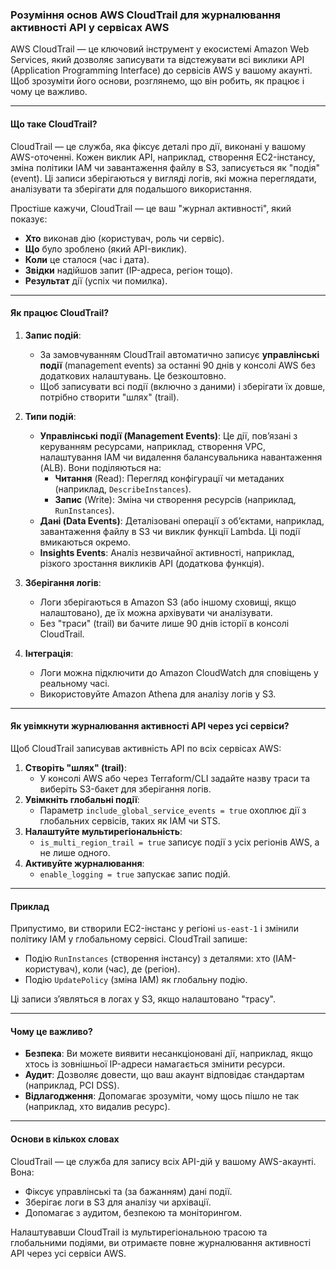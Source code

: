 ### Розуміння основ AWS CloudTrail для журналювання активності API у сервісах AWS

AWS CloudTrail — це ключовий інструмент у екосистемі Amazon Web Services, який дозволяє записувати та відстежувати всі виклики API (Application Programming Interface) до сервісів AWS у вашому акаунті. Щоб зрозуміти його основи, розглянемо, що він робить, як працює і чому це важливо.

---

#### Що таке CloudTrail?

CloudTrail — це служба, яка фіксує деталі про дії, виконані у вашому AWS-оточенні. Кожен виклик API, наприклад, створення EC2-інстансу, зміна політики IAM чи завантаження файлу в S3, записується як "подія" (event). Ці записи зберігаються у вигляді логів, які можна переглядати, аналізувати та зберігати для подальшого використання.

Простіше кажучи, CloudTrail — це ваш "журнал активності", який показує:

- **Хто** виконав дію (користувач, роль чи сервіс).
- **Що** було зроблено (який API-виклик).
- **Коли** це сталося (час і дата).
- **Звідки** надійшов запит (IP-адреса, регіон тощо).
- **Результат** дії (успіх чи помилка).

---

#### Як працює CloudTrail?

1. **Запис подій**:

   - За замовчуванням CloudTrail автоматично записує **управлінські події** (management events) за останні 90 днів у консолі AWS без додаткових налаштувань. Це безкоштовно.
   - Щоб записувати всі події (включно з даними) і зберігати їх довше, потрібно створити "шлях" (trail).

2. **Типи подій**:

   - **Управлінські події (Management Events)**: Це дії, пов’язані з керуванням ресурсами, наприклад, створення VPC, налаштування IAM чи видалення балансувальника навантаження (ALB). Вони поділяються на:
     - **Читання** (Read): Перегляд конфігурації чи метаданих (наприклад, `DescribeInstances`).
     - **Запис** (Write): Зміна чи створення ресурсів (наприклад, `RunInstances`).
   - **Дані (Data Events)**: Деталізовані операції з об’єктами, наприклад, завантаження файлу в S3 чи виклик функції Lambda. Ці події вмикаються окремо.
   - **Insights Events**: Аналіз незвичайної активності, наприклад, різкого зростання викликів API (додаткова функція).

3. **Зберігання логів**:

   - Логи зберігаються в Amazon S3 (або іншому сховищі, якщо налаштовано), де їх можна архівувати чи аналізувати.
   - Без "траси" (trail) ви бачите лише 90 днів історії в консолі CloudTrail.

4. **Інтеграція**:
   - Логи можна підключити до Amazon CloudWatch для сповіщень у реальному часі.
   - Використовуйте Amazon Athena для аналізу логів у S3.

---

#### Як увімкнути журналювання активності API через усі сервіси?

Щоб CloudTrail записував активність API по всіх сервісах AWS:

1. **Створіть "шлях" (trail)**:
   - У консолі AWS або через Terraform/CLI задайте назву траси та виберіть S3-бакет для зберігання логів.
2. **Увімкніть глобальні події**:
   - Параметр `include_global_service_events = true` охоплює дії з глобальних сервісів, таких як IAM чи STS.
3. **Налаштуйте мультирегіональність**:
   - `is_multi_region_trail = true` записує події з усіх регіонів AWS, а не лише одного.
4. **Активуйте журналювання**:
   - `enable_logging = true` запускає запис подій.

---

#### Приклад

Припустимо, ви створили EC2-інстанс у регіоні `us-east-1` і змінили політику IAM у глобальному сервісі. CloudTrail запише:

- Подію `RunInstances` (створення інстансу) з деталями: хто (IAM-користувач), коли (час), де (регіон).
- Подію `UpdatePolicy` (зміна IAM) як глобальну подію.

Ці записи з’являться в логах у S3, якщо налаштовано "трасу".

---

#### Чому це важливо?

- **Безпека**: Ви можете виявити несанкціоновані дії, наприклад, якщо хтось із зовнішньої IP-адреси намагається змінити ресурси.
- **Аудит**: Дозволяє довести, що ваш акаунт відповідає стандартам (наприклад, PCI DSS).
- **Відлагодження**: Допомагає зрозуміти, чому щось пішло не так (наприклад, хто видалив ресурс).

---

#### Основи в кількох словах

CloudTrail — це служба для запису всіх API-дій у вашому AWS-акаунті. Вона:

- Фіксує управлінські та (за бажанням) дані події.
- Зберігає логи в S3 для аналізу чи архівації.
- Допомагає з аудитом, безпекою та моніторингом.

Налаштувавши CloudTrail із мультирегіональною трасою та глобальними подіями, ви отримаєте повне журналювання активності API через усі сервіси AWS.
